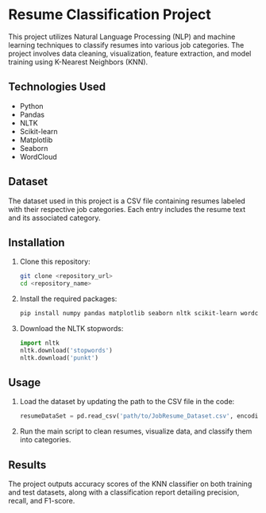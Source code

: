 # Resume Classification Project

This project utilizes Natural Language Processing (NLP) and machine learning techniques to classify resumes into various job categories. The project involves data cleaning, visualization, feature extraction, and model training using K-Nearest Neighbors (KNN).

## Technologies Used
- Python
- Pandas
- NLTK
- Scikit-learn
- Matplotlib
- Seaborn
- WordCloud

## Dataset
The dataset used in this project is a CSV file containing resumes labeled with their respective job categories. Each entry includes the resume text and its associated category.

## Installation
1. Clone this repository:
   ```bash
   git clone <repository_url>
   cd <repository_name>
   ```

2. Install the required packages:
   ```bash
   pip install numpy pandas matplotlib seaborn nltk scikit-learn wordcloud
   ```

3. Download the NLTK stopwords:
   ```python
   import nltk
   nltk.download('stopwords')
   nltk.download('punkt')
   ```

## Usage
1. Load the dataset by updating the path to the CSV file in the code:
   ```python
   resumeDataSet = pd.read_csv('path/to/JobResume_Dataset.csv', encoding='utf-8')
   ```

2. Run the main script to clean resumes, visualize data, and classify them into categories.

## Results
The project outputs accuracy scores of the KNN classifier on both training and test datasets, along with a classification report detailing precision, recall, and F1-score.
